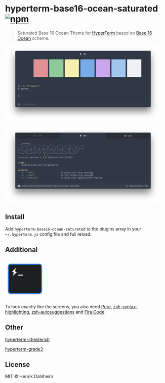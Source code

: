 # hyperterm-base16-ocean-saturated  [![npm](https://img.shields.io/npm/dt/hyperterm-base16-ocean-saturated.svg?maxAge=86400?style=flat-square)](https://www.npmjs.com/package/hyperterm-base16-ocean-saturated)

> Saturated Base 16 Ocean Theme for [HyperTerm](https://hyperterm.org) based on [Base 16 Ocean](https://github.com/dunovank/oceans16-syntax) scheme.

![](screen.png)

![](screen_status.png)


## Install

Add `hyperterm-base16-ocean-saturated` to the plugins array in your `~/.hyperterm.js` config file and full reload.


## Additional

<p><a href="/screen_icon.png" target="_blank"><img src="/screen_icon.png" height="128" alt="" style="max-width:100%;"></a></p>

To look exactly like the screens, you also need [Pure](https://github.com/sindresorhus/pure), [zsh-syntax-highlighting](https://github.com/zsh-users/zsh-syntax-highlighting), [zsh-autosuggestions](https://github.com/zsh-users/zsh-autosuggestions) and [Fira Code](https://github.com/tonsky/FiraCode).


## Other

[hyperterm-chesterish](https://github.com/henrikdahl/hyperterm-chesterish)

[hyperterm-grade3](https://github.com/henrikdahl/hyperterm-grade3)


## License

MIT © Henrik Dahlheim
